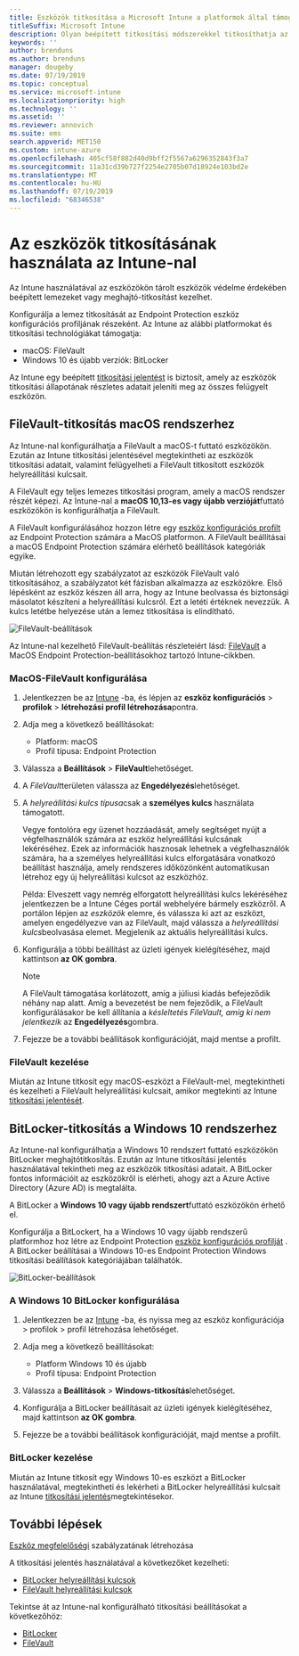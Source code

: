```yaml
---
title: Eszközök titkosítása a Microsoft Intune a platformok által támogatott titkosítási módszerek használatával
titleSuffix: Microsoft Intune
description: Olyan beépített titkosítási módszerekkel titkosíthatja az eszközöket, mint például a BitLocker vagy a FileVault, és felügyelheti a titkosított eszközök helyreállítási kulcsait az Intune-portálon belül.
keywords: ''
author: brenduns
ms.author: brenduns
manager: dougeby
ms.date: 07/19/2019
ms.topic: conceptual
ms.service: microsoft-intune
ms.localizationpriority: high
ms.technology: ''
ms.assetid: ''
ms.reviewer: annovich
ms.suite: ems
search.appverid: MET150
ms.custom: intune-azure
ms.openlocfilehash: 405cf58f882d40d9bff2f5567a6296352843f3a7
ms.sourcegitcommit: 11a31cd39b727f2254e2705b07d18924e103bd2e
ms.translationtype: MT
ms.contentlocale: hu-HU
ms.lasthandoff: 07/19/2019
ms.locfileid: "68346538"
---
```

# <a name="use-device-encryption-with-intune"></a>Az eszközök titkosításának használata az Intune-nal  

Az Intune használatával az eszközökön tárolt eszközök védelme érdekében beépített lemezeket vagy meghajtó-titkosítást kezelhet.  

Konfigurálja a lemez titkosítását az Endpoint Protection eszköz konfigurációs profiljának részeként. Az Intune az alábbi platformokat és titkosítási technológiákat támogatja:  
- macOS: FileVault   
- Windows 10 és újabb verziók: BitLocker  

Az Intune egy beépített [titkosítási jelentést](encryption-monitor.md) is biztosít, amely az eszközök titkosítási állapotának részletes adatait jeleníti meg az összes felügyelt eszközön.  

## <a name="filevault-encryption-for-macos"></a>FileVault-titkosítás macOS rendszerhez  

Az Intune-nal konfigurálhatja a FileVault a macOS-t futtató eszközökön. Ezután az Intune titkosítási jelentésével megtekintheti az eszközök titkosítási adatait, valamint felügyelheti a FileVault titkosított eszközök helyreállítási kulcsait.  

A FileVault egy teljes lemezes titkosítási program, amely a macOS rendszer részét képezi. Az Intune-nal a **macOS 10,13-es vagy újabb verzióját**futtató eszközökön is konfigurálhatja a FileVault.  

A FileVault konfigurálásához hozzon létre egy [eszköz konfigurációs profilt](device-profile-create.md) az Endpoint Protection számára a MacOS platformon. A FileVault beállításai a macOS Endpoint Protection számára elérhető beállítások kategóriák egyike.  

Miután létrehozott egy szabályzatot az eszközök FileVault való titkosításához, a szabályzatot két fázisban alkalmazza az eszközökre. Első lépésként az eszköz készen áll arra, hogy az Intune beolvassa és biztonsági másolatot készíteni a helyreállítási kulcsról. Ezt a letéti értéknek nevezzük. A kulcs letétbe helyezése után a lemez titkosítása is elindítható.

![FileVault-beállítások](./media/encrypt-devices/filevault-settings.png)

Az Intune-nal kezelhető FileVault-beállítás részleteiért lásd: [FileVault](endpoint-protection-macos.md#filevault) a MacOS Endpoint Protection-beállításokhoz tartozó Intune-cikkben.  

### <a name="how-to-configure-macos-filevault"></a>MacOS-FileVault konfigurálása 

1. Jelentkezzen be az [Intune](https://go.microsoft.com/fwlink/?linkid=2090973) -ba, és lépjen az **eszköz konfigurációs** > **profilok** > **létrehozási profil létrehozása**pontra.  

2. Adja meg a következő beállításokat:  

   - Platform: macOS  
   - Profil típusa: Endpoint Protection  

3. Válassza a **Beállítások** > **FileVault**lehetőséget.

4. A *FileVault*területen válassza az **Engedélyezés**lehetőséget.  

5. A *helyreállítási kulcs típusa*csak a **személyes kulcs** használata támogatott.  

   Vegye fontolóra egy üzenet hozzáadását, amely segítséget nyújt a végfelhasználók számára az eszköz helyreállítási kulcsának lekéréséhez. Ezek az információk hasznosak lehetnek a végfelhasználók számára, ha a személyes helyreállítási kulcs elforgatására vonatkozó beállítást használja, amely rendszeres időközönként automatikusan létrehoz egy új helyreállítási kulcsot az eszközhöz.  
   
   Példa:  Elveszett vagy nemrég elforgatott helyreállítási kulcs lekéréséhez jelentkezzen be a Intune Céges portál webhelyére bármely eszközről. A portálon lépjen az *eszközök* elemre, és válassza ki azt az eszközt, amelyen engedélyezve van az FileVault, majd válassza a *helyreállítási kulcs*beolvasása elemet. Megjelenik az aktuális helyreállítási kulcs.  

6. Konfigurálja a többi beállítást az üzleti igények kielégítéséhez, majd kattintson **az OK gombra**.  
   
   > [!NOTE]
   > A FileVault támogatása korlátozott, amíg a júliusi kiadás befejeződik néhány nap alatt. Amíg a bevezetést be nem fejeződik, a FileVault konfigurálásakor be kell állítania a *késleltetés FileVault, amíg ki nem jelentkezik* az **Engedélyezés**gombra.   

7. Fejezze be a további beállítások konfigurációját, majd mentse a profilt.  

###  <a name="manage-filevault"></a>FileVault kezelése  

Miután az Intune titkosít egy macOS-eszközt a FileVault-mel, megtekintheti és kezelheti a FileVault helyreállítási kulcsait, amikor megtekinti az Intune [titkosítási jelentését](encryption-monitor.md).  

## <a name="bitlocker-encryption-for-windows-10"></a>BitLocker-titkosítás a Windows 10 rendszerhez  

Az Intune-nal konfigurálhatja a Windows 10 rendszert futtató eszközökön BitLocker meghajtótitkosítás. Ezután az Intune titkosítási jelentés használatával tekintheti meg az eszközök titkosítási adatait. A BitLocker fontos információit az eszközökről is elérheti, ahogy azt a Azure Active Directory (Azure AD) is megtalálta.  

A BitLocker a **Windows 10 vagy újabb rendszert**futtató eszközökön érhető el.  

Konfigurálja a BitLockert, ha a Windows 10 vagy újabb rendszerű platformhoz hoz létre az Endpoint Protection [eszköz konfigurációs profilját](device-profile-create.md) . A BitLocker beállításai a Windows 10-es Endpoint Protection Windows titkosítási beállítások kategóriájában találhatók.    

![BitLocker-beállítások](./media/encrypt-devices/bitlocker-settings.png) 

### <a name="how-to-configure-windows-10-bitlocker"></a>A Windows 10 BitLocker konfigurálása  

1. Jelentkezzen be az [Intune](https://go.microsoft.com/fwlink/?linkid=2090973) -ba, és nyissa meg az eszköz konfigurációja > profilok > profil létrehozása lehetőséget.  

2. Adja meg a következő beállításokat:  
   - Platform Windows 10 és újabb  
   - Profil típusa: Endpoint Protection   

3. Válassza a **Beállítások** > **Windows-titkosítás**lehetőséget.

4. Konfigurálja a BitLocker beállításait az üzleti igények kielégítéséhez, majd kattintson **az OK gombra**.  

5. Fejezze be a további beállítások konfigurációját, majd mentse a profilt.  

### <a name="manage-bitlocker"></a>BitLocker kezelése  

Miután az Intune titkosít egy Windows 10-es eszközt a BitLocker használatával, megtekintheti és lekérheti a BitLocker helyreállítási kulcsait az Intune [titkosítási jelentés](encryption-monitor.md)megtekintésekor.  

## <a name="next-steps"></a>További lépések  

[Eszköz megfelelőségi](compliance-policy-create-windows.md) szabályzatának létrehozása  

A titkosítási jelentés használatával a következőket kezelheti:  
- [BitLocker helyreállítási kulcsok](encryption-monitor.md#bitlocker-recovery-keys)
- [FileVault helyreállítási kulcsok](encryption-monitor.md#filevault-recovery-keys)

Tekintse át az Intune-nal konfigurálható titkosítási beállításokat a következőhöz:  
- [BitLocker](endpoint-protection-windows-10.md#windows-encryption)  
- [FileVault](endpoint-protection-macos.md#filevault)  
 
 
